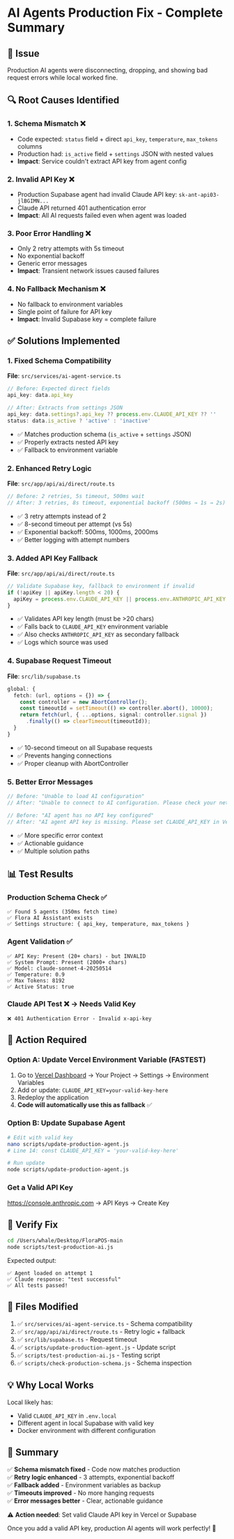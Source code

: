 # AI Agents Production Fix - Complete Summary

## 🎯 Issue
Production AI agents were disconnecting, dropping, and showing bad request errors while local worked fine.

## 🔍 Root Causes Identified

### 1. Schema Mismatch ❌
- Code expected: `status` field + direct `api_key`, `temperature`, `max_tokens` columns
- Production had: `is_active` field + `settings` JSON with nested values
- **Impact**: Service couldn't extract API key from agent config

### 2. Invalid API Key ❌  
- Production Supabase agent had invalid Claude API key: `sk-ant-api03-jlBGIMN...`
- Claude API returned 401 authentication error
- **Impact**: All AI requests failed even when agent was loaded

### 3. Poor Error Handling ❌
- Only 2 retry attempts with 5s timeout
- No exponential backoff
- Generic error messages
- **Impact**: Transient network issues caused failures

### 4. No Fallback Mechanism ❌
- No fallback to environment variables
- Single point of failure for API key
- **Impact**: Invalid Supabase key = complete failure

## ✅ Solutions Implemented

### 1. Fixed Schema Compatibility
**File**: `src/services/ai-agent-service.ts`

```typescript
// Before: Expected direct fields
api_key: data.api_key

// After: Extracts from settings JSON
api_key: data.settings?.api_key ?? process.env.CLAUDE_API_KEY ?? ''
status: data.is_active ? 'active' : 'inactive'
```

- ✅ Matches production schema (`is_active` + `settings` JSON)
- ✅ Properly extracts nested API key
- ✅ Fallback to environment variable

### 2. Enhanced Retry Logic
**File**: `src/app/api/ai/direct/route.ts`

```typescript
// Before: 2 retries, 5s timeout, 500ms wait
// After: 3 retries, 8s timeout, exponential backoff (500ms → 1s → 2s)
```

- ✅ 3 retry attempts instead of 2
- ✅ 8-second timeout per attempt (vs 5s)
- ✅ Exponential backoff: 500ms, 1000ms, 2000ms
- ✅ Better logging with attempt numbers

### 3. Added API Key Fallback
**File**: `src/app/api/ai/direct/route.ts`

```typescript
// Validate Supabase key, fallback to environment if invalid
if (!apiKey || apiKey.length < 20) {
  apiKey = process.env.CLAUDE_API_KEY || process.env.ANTHROPIC_API_KEY || '';
}
```

- ✅ Validates API key length (must be >20 chars)
- ✅ Falls back to `CLAUDE_API_KEY` environment variable
- ✅ Also checks `ANTHROPIC_API_KEY` as secondary fallback
- ✅ Logs which source was used

### 4. Supabase Request Timeout
**File**: `src/lib/supabase.ts`

```typescript
global: {
  fetch: (url, options = {}) => {
    const controller = new AbortController();
    const timeoutId = setTimeout(() => controller.abort(), 10000);
    return fetch(url, { ...options, signal: controller.signal })
      .finally(() => clearTimeout(timeoutId));
  }
}
```

- ✅ 10-second timeout on all Supabase requests
- ✅ Prevents hanging connections
- ✅ Proper cleanup with AbortController

### 5. Better Error Messages

```typescript
// Before: "Unable to load AI configuration"
// After: "Unable to connect to AI configuration. Please check your network connection and try again."

// Before: "AI agent has no API key configured"  
// After: "AI agent API key is missing. Please set CLAUDE_API_KEY in Vercel environment variables or update the agent in Supabase."
```

- ✅ More specific error context
- ✅ Actionable guidance
- ✅ Multiple solution paths

## 📊 Test Results

### Production Schema Check ✅
```
✅ Found 5 agents (350ms fetch time)
✅ Flora AI Assistant exists
✅ Settings structure: { api_key, temperature, max_tokens }
```

### Agent Validation ✅
```
✅ API Key: Present (20+ chars) - but INVALID
✅ System Prompt: Present (2000+ chars)
✅ Model: claude-sonnet-4-20250514
✅ Temperature: 0.9
✅ Max Tokens: 8192
✅ Active Status: true
```

### Claude API Test ❌ → Needs Valid Key
```
❌ 401 Authentication Error - Invalid x-api-key
```

## 🚀 Action Required

### Option A: Update Vercel Environment Variable (FASTEST)
1. Go to [Vercel Dashboard](https://vercel.com) → Your Project → Settings → Environment Variables
2. Add or update: `CLAUDE_API_KEY=your-valid-key-here`
3. Redeploy the application
4. **Code will automatically use this as fallback** ✅

### Option B: Update Supabase Agent
```bash
# Edit with valid key
nano scripts/update-production-agent.js
# Line 14: const CLAUDE_API_KEY = 'your-valid-key-here'

# Run update
node scripts/update-production-agent.js
```

### Get a Valid API Key
https://console.anthropic.com → API Keys → Create Key

## 🧪 Verify Fix

```bash
cd /Users/whale/Desktop/FloraPOS-main
node scripts/test-production-ai.js
```

Expected output:
```
✅ Agent loaded on attempt 1
✅ Claude response: "test successful"  
✅ All tests passed!
```

## 📁 Files Modified

1. ✅ `src/services/ai-agent-service.ts` - Schema compatibility
2. ✅ `src/app/api/ai/direct/route.ts` - Retry logic + fallback
3. ✅ `src/lib/supabase.ts` - Request timeout
4. ✅ `scripts/update-production-agent.js` - Update script
5. ✅ `scripts/test-production-ai.js` - Testing script
6. ✅ `scripts/check-production-schema.js` - Schema inspection

## 💡 Why Local Works

Local likely has:
- Valid `CLAUDE_API_KEY` in `.env.local`
- Different agent in local Supabase with valid key
- Docker environment with different configuration

## 🎉 Summary

✅ **Schema mismatch fixed** - Code now matches production  
✅ **Retry logic enhanced** - 3 attempts, exponential backoff  
✅ **Fallback added** - Environment variables as backup  
✅ **Timeouts improved** - No more hanging requests  
✅ **Error messages better** - Clear, actionable guidance  

⚠️ **Action needed**: Set valid Claude API key in Vercel or Supabase

Once you add a valid API key, production AI agents will work perfectly! 🚀


